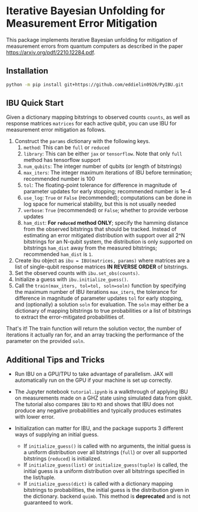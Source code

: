# Iterative Bayesian Unfolding for Measurement Error Mitigation

This package implements iterative Bayesian unfolding for mitigation
of measurement errors from quantum computers as described in the paper
https://arxiv.org/pdf/2210.12284.pdf.

## Installation

```sh
python -m pip install git+https://github.com/eddielin0926/PyIBU.git
```

## IBU Quick Start

Given a dictionary mapping bitstrings to observed counts `counts`, as well as
response matrices `matrices` for each active qubit, you can use IBU
for measurement error mitigation as follows.

1. Construct the `params` dictionary with the following keys.
   1. `method`: This can be `full` or `reduced`
   2. `library`: This can be either `jax` or `tensorflow`. Note that only `full`
   method has tensorflow support
   3. `num_qubits`: The integer number of qubits (or length of bitstrings)
   4. `max_iters`: The integer maximum iterations of IBU before termination; 
   recommended number is 100
   5. `tol`: The floating-point tolerance for difference in magnitude of 
   parameter updates for early stopping; recommended number is 1e-4
   6. `use_log`: `True` or `False` (recommended); computations can be done in 
   log space for numerical stability, but this is not usually needed
   7. `verbose`: `True` (recommended) or `False`; whether to provide verbose 
   updates 
   8. `ham_dist`: __For `reduced` method ONLY__; specify the hamming distance 
   from the observed bitstrings that should be tracked. Instead of estimating an
   error mitigated distribution with support over all 2^N bitstrings for an 
   N-qubit system, the distribution is only supported on bitstrings `ham_dist`
   away from the measured bitstrings; recommended `ham_dist` is `1`.
2. Create ibu object as `ibu = IBU(matrices, params)` where matrices are a list 
of single-qubit response matrices __IN REVERSE ORDER__ of bitstrings.
3. Set the observed counts with `ibu.set_obs(counts)`.
4. Initialize a guess with `ibu.initialize_guess()`.
5. Call the `train(max_iters, tol=tol, soln=soln)` function by specifying
the maximum number of IBU iterations `max_iters`, the tolerance for difference
in magnitude of parameter updates `tol` for early stopping, and (optionally)
a solution `soln` for evaluation. The `soln` may either be a dictionary of
mapping bitstrings to true probabilities or a list of bitstrings to extract the
error-mitigated probabilities of.

That's it! The train function will return the solution vector, the number of 
iterations it actually ran for, and an array tracking the performance of the
parameter on the provided `soln`.

## Additional Tips and Tricks

- Run IBU on a GPU/TPU to take advantage of parallelism. JAX will automatically
run on the GPU if your machine is set up correctly.
- The Jupyter notebook `tutorial.ipynb` is a walkthrough of applying IBU
on measurements made on a GHZ state using simulated data from qiskit. The
tutorial also compares `IBU` to `M3` and shows that IBU does not produce any
negative probabilities and typically produces estimates with lower error.

- Initialization can matter for IBU, and the package supports 3 different ways 
of supplying an initial guess.
  - If `initialize_guess()` is called with no arguments, the initial guess is a
  uniform distribution over all bitstrings (`full`) or over all supported
  bitstrings (`reduced`) is initialized.
  - If `initialize_guess(list)` or `initialize_guess(tuple)` is called, the 
  initial guess is a uniform distribution over all bitstrings specified in the 
  list/tuple.
  - If `initialize_guess(dict)` is called with a dictionary mapping bitstrings 
  to probabilities, the initial guess is the distribution given in the 
  dictionary. 
backend `quimb`. This method is __deprecated__ and is not guaranteed to work.
  



